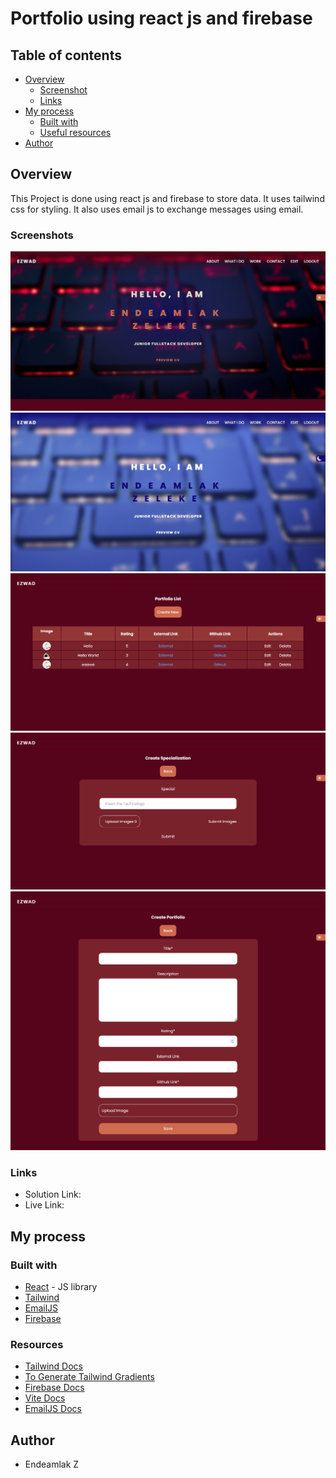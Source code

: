 # Portfolio using react js and firebase

## Table of contents

- [Overview](#overview)
  - [Screenshot](#Screenshots)
  - [Links](#links)
- [My process](#my-process)
  - [Built with](#built-with)
  - [Useful resources](#Resources)
- [Author](#author)

## Overview

This Project is done using react js and firebase to store data. It uses tailwind css for styling. It also uses email js to exchange messages using email.

### Screenshots

![Half Dark Home](images/half_dark_home.png)
![Half Light Home](images/half_light-home.png)
![Portfolio List](images/Portfolio_list.png)
![Create Special](images/create_specialization.png)
![Create portfolio](images/creating_portfolio.png)

### Links

- Solution Link: []()
- Live Link: []()

## My process

### Built with

- [React](https://reactjs.org/) - JS library
- [Tailwind](#resources)
- [EmailJS](#resources)
- [Firebase](#resources)

### Resources

- [Tailwind Docs](https://tailwindcss.com/docs)
- [To Generate Tailwind Gradients](https://hypercolor.dev/generator)
- [Firebase Docs](https://firebase.google.com/docs)
- [Vite Docs](https://vitejs.dev/guide/)
- [EmailJS Docs](https://www.emailjs.com/docs/)

## Author

- Endeamlak Z
